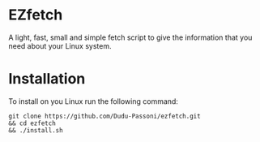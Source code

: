 # **EZfetch**
A light, fast, small and simple fetch script to give the information that you need about your Linux system.

# Installation

To install on you Linux run the following command:

```
git clone https://github.com/Dudu-Passoni/ezfetch.git 
&& cd ezfetch 
&& ./install.sh
```
